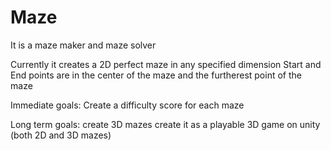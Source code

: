 # Maze
It is a maze maker and maze solver

Currently it creates a 2D perfect maze in any specified dimension
Start and End points are in the center of the maze and the furtherest point of the maze

Immediate goals:
Create a difficulty score for each maze

Long term goals:
create 3D mazes
create it as a playable 3D game on unity (both 2D and 3D mazes)
